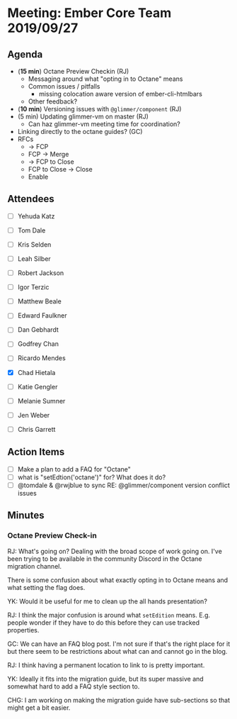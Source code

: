 # Meeting: Ember Core Team 2019/09/27

## Agenda

- (**15 min**) Octane Preview Checkin (RJ)
    - Messaging around what "opting in to Octane" means
    - Common issues / pitfalls
        - missing colocation aware version of ember-cli-htmlbars
    - Other feedback?
- (**10 min**) Versioning issues with `@glimmer/component` (RJ)
- (5 min) Updating glimmer-vm on master (RJ)
    - Can haz glimmer-vm meeting time for coordination?
- Linking directly to the octane guides? (GC)
- RFCs
    - → FCP
    - FCP → Merge
    - → FCP to Close
    - FCP to Close → Close
    - Enable

## Attendees

- [ ]  Yehuda Katz
- [ ]  Tom Dale
- [ ]  Kris Selden
- [ ]  Leah Silber
- [ ]  Robert Jackson
- [ ]  Igor Terzic
- [ ]  Matthew Beale
- [ ]  Edward Faulkner

- [ ]  Dan Gebhardt
- [ ]  Godfrey Chan
- [ ]  Ricardo Mendes
- [x]  Chad Hietala
- [ ]  Katie Gengler
- [ ]  Melanie Sumner
- [ ]  Jen Weber
- [ ]  Chris Garrett

## Action Items

- [ ]  Make a plan to add a FAQ for "Octane"
  - [ ]  what is "setEdtion('octane')" for? What does it do?
- [ ]  @tomdale & @rwjblue to sync RE: @glimmer/component version conflict issues

## Minutes

### Octane Preview Check-in

RJ: What's going on? Dealing with the broad scope of work going on. I've been trying to be available in the community Discord in the Octane migration channel.

There is some confusion about what exactly opting in to Octane means and what setting the flag does.

YK: Would it be useful for me to clean up the all hands presentation?

RJ: I think the major confusion is around what `setEdition` means. E.g. people wonder if they have to do this before they can use tracked properties.

GC: We can have an FAQ blog post. I'm not sure if that's the right place for it but there seem to be restrictions about what can and cannot go in the blog.

RJ:  I think having a permanent location to link to is pretty important.

YK: Ideally it fits into the migration guide, but its super massive and somewhat hard to add a FAQ style section to.

CHG: I am working on making the migration guide have sub-sections so that might get a bit easier.
